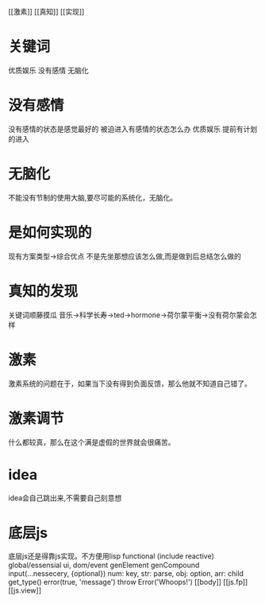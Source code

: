 [[激素]]
[[真知]]
[[实现]]
# 关键词
优质娱乐
没有感情
无脑化
# 没有感情
没有感情的状态是感觉最好的
被迫进入有感情的状态怎么办
优质娱乐
提前有计划的进入
# 无脑化
不能没有节制的使用大脑,要尽可能的系统化，无脑化。
# 是如何实现的
现有方案类型→综合优点
不是先坐那想应该怎么做,而是做到后总结怎么做的
# 真知的发现
关键词顺藤摸瓜
音乐→科学长寿→ted→hormone→荷尔蒙平衡→没有荷尔蒙会怎样
# 激素
激素系统的问题在于，如果当下没有得到负面反馈，那么他就不知道自己错了。
# 激素调节
什么都较真，那么在这个满是虚假的世界就会很痛苦。
# idea
idea会自己跳出来,不需要自己刻意想
# 底层js
底层js还是得靠js实现。不方便用lisp
functional (include reactive)
	global/essensial
ui, dom/event
	genElement
	genCompound
	input(...nessecery, {optional})
	num: key, str: parse, obj: option, arr: child
	get_type()
	error(true, 'message')
		 throw Error('Whoops!')
[[body]]
[[js.fp]]
[[js.view]]